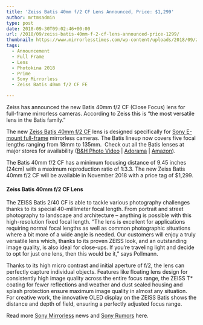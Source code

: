 ```yaml
---
title: 'Zeiss Batis 40mm f/2 CF Lens Announced, Price: $1,299'
author: mrtmsadmin
type: post
date: 2018-09-30T09:02:46+00:00
url: /2018/09/zeiss-batis-40mm-f-2-cf-lens-announced-price-1299/
thumbnail: https://www.mirrorlesstimes.com/wp-content/uploads/2018/09/zeiss-batis-40mm-f-2-cf-lens.jpeg
tags:
  - Announcement
  - Full Frame
  - Lens
  - Photokina 2018
  - Prime
  - Sony Mirrorless
  - Zeiss Batis 40mm f/2 CF FE

---
```

Zeiss has announced the new Batis 40mm f/2 CF (Close Focus) lens for full-frame mirrorless cameras. According to Zeiss this is “the most versatile lens in the Batis family.”

The new <a href="https://www.dailycameranews.com/tag/zeiss-batis-40mm-f-2-cf-fe/" rel="tag">Zeiss Batis 40mm f/2 CF</a> lens is designed specifically for <a href="https://www.dailycameranews.com/2017/03/best-sony-full-frame-e-mount-lenses/" target="_blank" rel="noopener">Sony E-mount full-frame</a> mirrorless cameras. The Batis lineup now covers five focal lengths ranging from 18mm to 135mm.  Check out all the Batis lenses at major stores for availability (<a href="https://www.bhphotovideo.com/c/search?InitialSearch=yes&N=0&Ntt=zeiss+batis&BI=20175&KBID=14249" target="_new" rel="nofollow" data-wpel-link="external">B&H Photo Video</a> | <a href="https://adorama.evyy.net/c/63923/51926/1036?u=https%3A%2F%2Fwww.adorama.com%2Fl%2F%3Fsearchinfo%3DZeiss%2520Batis" target="_new" rel="nofollow" data-wpel-link="external">Adorama</a> | <a href="https://www.amazon.com/gp/search?ie=UTF8&keywords=Zeiss%20Batis&tag=daicamnew-20" target="_new" rel="nofollow" data-wpel-link="external">Amazon</a>).

The Batis 40mm f/2 CF has a minimum focusing distance of 9.45 inches (24cm) with a maximum reproduction ratio of 1:3.3. The new Zeiss Batis 40mm f/2 CF will be available in November 2018 with a price tag of $1,299.<!--more-->

#### Zeiss Batis 40mm f/2 CF Lens

The ZEISS Batis 2/40 CF is able to tackle various photography challenges thanks to its special 40-millimeter focal length. From portrait and street photography to landscape and architecture – anything is possible with this high-resolution fixed focal length. &#8220;The lens is excellent for applications requiring normal focal lengths as well as common photographic situations where a bit more of a wide angle is needed. Our customers will enjoy a truly versatile lens which, thanks to its proven ZEISS look, and an outstanding image quality, is also ideal for close-ups. If you&#8217;re traveling light and decide to opt for just one lens, then this would be it,&#8221; says Pollmann.

Thanks to its high micro contrast and initial aperture of f/2, the lens can perfectly capture individual objects. Features like floating lens design for consistently high image quality across the entire focus range, the ZEISS T* coating for fewer reflections and weather and dust sealed housing and splash protection ensure maximum image quality in almost any situation. For creative work, the innovative OLED display on the ZEISS Batis shows the distance and depth of field, ensuring a perfectly adjusted focus range.

Read more <a href="https://www.mirrorlesstimes.com/tag/sony-mirrorless/" target="_blank" rel="noopener">Sony Mirrorless</a> news and <a href="https://www.dailycameranews.com/tag/sony-rumors/" target="_blank" rel="noopener">Sony Rumors</a> here.